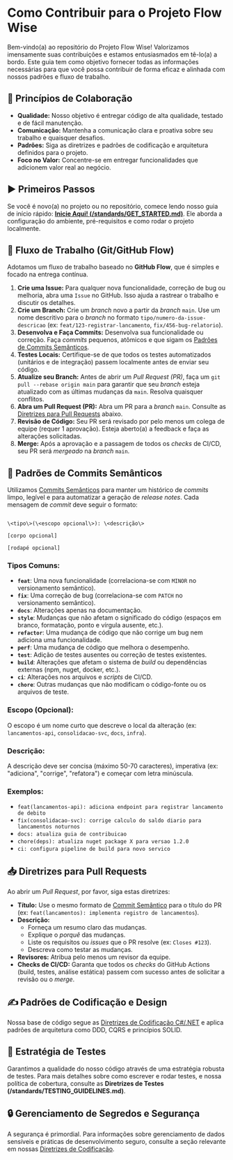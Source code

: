 # Como Contribuir para o Projeto Flow Wise

Bem-vindo(a) ao repositório do Projeto Flow Wise! Valorizamos imensamente suas contribuições e estamos entusiasmados em tê-lo(a) a bordo. Este guia tem como objetivo fornecer todas as informações necessárias para que você possa contribuir de forma eficaz e alinhada com nossos padrões e fluxo de trabalho.

## 🌟 Princípios de Colaboração

* **Qualidade:** Nosso objetivo é entregar código de alta qualidade, testado e de fácil manutenção.
* **Comunicação:** Mantenha a comunicação clara e proativa sobre seu trabalho e quaisquer desafios.
* **Padrões:** Siga as diretrizes e padrões de codificação e arquitetura definidos para o projeto.
* **Foco no Valor:** Concentre-se em entregar funcionalidades que adicionem valor real ao negócio.

## ▶️ Primeiros Passos

Se você é novo(a) no projeto ou no repositório, comece lendo nosso guia de início rápido: **[Inicie Aqui! (/standards/GET_STARTED.md)](/standards/GET_STARTED.md)**. Ele aborda a configuração do ambiente, pré-requisitos e como rodar o projeto localmente.

## 🌿 Fluxo de Trabalho (Git/GitHub Flow)

Adotamos um fluxo de trabalho baseado no **GitHub Flow**, que é simples e focado na entrega contínua.

1.  **Crie uma Issue:** Para qualquer nova funcionalidade, correção de bug ou melhoria, abra uma `Issue` no GitHub. Isso ajuda a rastrear o trabalho e discutir os detalhes.
2.  **Crie um Branch:** Crie um *branch* novo a partir da *branch* `main`. Use um nome descritivo para o *branch* no formato `tipo/numero-da-issue-descricao` (ex: `feat/123-registrar-lancamento`, `fix/456-bug-relatorio`).
3.  **Desenvolva e Faça Commits:** Desenvolva sua funcionalidade ou correção. Faça *commits* pequenos, atômicos e que sigam os [Padrões de Commits Semânticos](#📝-padrões-de-commits-semânticos).
4.  **Testes Locais:** Certifique-se de que todos os testes automatizados (unitários e de integração) passem localmente antes de enviar seu código.
5.  **Atualize seu Branch:** Antes de abrir um *Pull Request (PR)*, faça um `git pull --rebase origin main` para garantir que seu *branch* esteja atualizado com as últimas mudanças da `main`. Resolva quaisquer conflitos.
6.  **Abra um Pull Request (PR):** Abra um PR para a *branch* `main`. Consulte as [Diretrizes para Pull Requests](#📥-diretrizes-para-pull-requests) abaixo.
7.  **Revisão de Código:** Seu PR será revisado por pelo menos um colega de equipe (requer 1 aprovação). Esteja aberto(a) a feedback e faça as alterações solicitadas.
8.  **Merge:** Após a aprovação e a passagem de todos os *checks* de CI/CD, seu PR será *mergeado* na *branch* `main`.

## 📝 Padrões de Commits Semânticos

Utilizamos [Commits Semânticos](https://www.conventionalcommits.org/en/v1.0.0/) para manter um histórico de *commits* limpo, legível e para automatizar a geração de *release notes*. Cada mensagem de *commit* deve seguir o formato:

```

\<tipo\>(\<escopo opcional\>): \<descrição\>

[corpo opcional]

[rodapé opcional]

```

### Tipos Comuns:

* **`feat`**: Uma nova funcionalidade (correlaciona-se com `MINOR` no versionamento semântico).
* **`fix`**: Uma correção de bug (correlaciona-se com `PATCH` no versionamento semântico).
* **`docs`**: Alterações apenas na documentação.
* **`style`**: Mudanças que não afetam o significado do código (espaços em branco, formatação, ponto e vírgula ausente, etc.).
* **`refactor`**: Uma mudança de código que não corrige um bug nem adiciona uma funcionalidade.
* **`perf`**: Uma mudança de código que melhora o desempenho.
* **`test`**: Adição de testes ausentes ou correção de testes existentes.
* **`build`**: Alterações que afetam o sistema de *build* ou dependências externas (npm, nuget, docker, etc.).
* **`ci`**: Alterações nos arquivos e *scripts* de CI/CD.
* **`chore`**: Outras mudanças que não modificam o código-fonte ou os arquivos de teste.

### Escopo (Opcional):

O escopo é um nome curto que descreve o local da alteração (ex: `lancamentos-api`, `consolidacao-svc`, `docs`, `infra`).

### Descrição:

A descrição deve ser concisa (máximo 50-70 caracteres), imperativa (ex: "adiciona", "corrige", "refatora") e começar com letra minúscula.

### Exemplos:

* `feat(lancamentos-api): adiciona endpoint para registrar lancamento de debito`
* `fix(consolidacao-svc): corrige calculo do saldo diario para lancamentos noturnos`
* `docs: atualiza guia de contribuicao`
* `chore(deps): atualiza nuget package X para versao 1.2.0`
* `ci: configura pipeline de build para novo servico`

## 📥 Diretrizes para Pull Requests

Ao abrir um *Pull Request*, por favor, siga estas diretrizes:

* **Título:** Use o mesmo formato de [Commit Semântico](#📝-padrões-de-commits-semânticos) para o título do PR (ex: `feat(lancamentos): implementa registro de lancamentos`).
* **Descrição:**
    * Forneça um resumo claro das mudanças.
    * Explique o *porquê* das mudanças.
    * Liste os requisitos ou *issues* que o PR resolve (ex: `Closes #123`).
    * Descreva como testar as mudanças.
* **Revisores:** Atribua pelo menos um revisor da equipe.
* **Checks de CI/CD:** Garanta que todos os *checks* do GitHub Actions (build, testes, análise estática) passem com sucesso antes de solicitar a revisão ou o *merge*.

## ✍️ Padrões de Codificação e Design

Nossa base de código segue as [Diretrizes de Codificação C#/.NET](/standards/CODING_GUIDELINES.md) e aplica padrões de arquitetura como DDD, CQRS e princípios SOLID.

## 🧪 Estratégia de Testes

Garantimos a qualidade do nosso código através de uma estratégia robusta de testes. Para mais detalhes sobre como escrever e rodar testes, e nossa política de cobertura, consulte as **Diretrizes de Testes (/standards/TESTING_GUIDELINES.md)**.

## 🔒 Gerenciamento de Segredos e Segurança

A segurança é primordial. Para informações sobre gerenciamento de dados sensíveis e práticas de desenvolvimento seguro, consulte a seção relevante em nossas [Diretrizes de Codificação](/standards/CODING_GUIDELINES.md).
